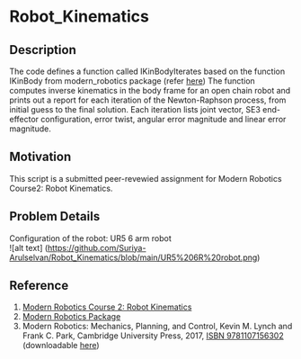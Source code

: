 # Robot_Kinematics

## Description
The code defines a function called IKinBodyIterates based on the function IKinBody from modern_robotics package (refer [here](https://github.com/NxRLab/ModernRobotics/blob/5e0f9e503cedb37fd9e5db706102b3b3fc288c22/packages/Python/modern_robotics/core.py#L699))
The function computes inverse kinematics in the body frame for an open chain robot and prints out a report for each iteration 
of the Newton-Raphson process, from initial guess to the final solution. Each iteration lists joint vector, SE3 end-effector configuration, error twist, angular error magnitude and linear error magnitude.

## Motivation
This script is a submitted peer-revewied assignment for Modern Robotics Course2: Robot Kinematics. 

## Problem Details
Configuration of the robot: UR5 6 arm robot  
![alt text] (https://github.com/Suriya-Arulselvan/Robot_Kinematics/blob/main/UR5%206R%20robot.png)







## Reference
1. [Modern Robotics Course 2: Robot Kinematics](https://www.coursera.org/learn/modernrobotics-course2?specialization=modernrobotics)
2. [Modern Robotics Package](https://github.com/NxRLab/ModernRobotics/tree/master/packages/Python)
3. Modern Robotics: Mechanics, Planning, and Control, Kevin M. Lynch and Frank C. Park, Cambridge University Press, 2017, [ISBN 9781107156302](https://www.cambridge.org/us/academic/subjects/computer-science/computer-graphics-image-processing-and-robotics/modern-robotics-mechanics-planning-and-control?utm_source=SM&utm_medium=social&utm_campaign=9781107156302&utm_term=LFA) (downloadable [here](http://hades.mech.northwestern.edu/index.php/Modern_Robotics#Book))

